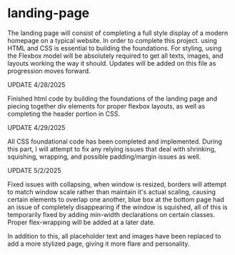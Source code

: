 # landing-page

The landing page will consist of completing a full style display of a modern homepage on a typical website. In order to complete this project.
using HTML and CSS is essential to building the foundations. For styling, using the Flexbox model will be absolutely required to get all texts, images, and layouts
working the way it should. Updates will be added on this file as progression moves forward.

UPDATE 4/28/2025

Finished html code by building the foundations of the landing page and piecing together div elements for proper flexbox layouts, as well as completing the header portion in CSS.

UPDATE 4/29/2025

All CSS foundational code has been completed and implemented. During this part, I will attempt to fix any relying issues that deal with shrinking, squishing, wrapping, and possible padding/margin issues as well.

UPDATE 5/2/2025

Fixed issues with collapsing, when window is resized, borders will attempt to match window scale rather than maintain it's actual scaling, causing certain elements to overlap one another, blue box at the bottom page had an issue of completely disappearing if the window is squished, all of this is temporarily fixed by adding min-width declarations on certain classes. Proper flex-wrapping will be added at a later date.

In addition to this, all placeholder text and images have been replaced to add a more stylized page, giving it more flare and personality.